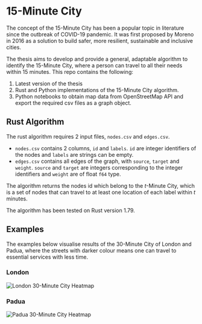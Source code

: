 # 15-Minute City

The concept of the 15-Minute City has been a popular topic in literature since the outbreak of COVID-19 pandemic. It was first proposed by Moreno in 2016 as a solution to build safer, more resilient, sustainable and inclusive cities.

The thesis aims to develop and provide a general, adaptable algorithm to identify the 15-Minute City, where a person can travel to all their needs within 15 minutes. This repo contains the following:

1. Latest version of the thesis
2. Rust and Python implementations of the 15-Minute City algorithm.
3. Python notebooks to obtain map data from OpenStreetMap API and export the required csv files as a graph object.

## Rust Algorithm

The rust algorithm requires 2 input files, `nodes.csv` and `edges.csv`.

- `nodes.csv` contains 2 columns, `id` and `labels`. `id` are integer identifiers of the nodes and `labels` are strings can be empty.
- `edges.csv` contains all edges of the graph, with `source`, `target` and `weight`. `source` and `target` are integers corresponding to the integer identifiers and `weight` are of float `f64` type.

The algorithm returns the nodes id which belong to the $t$-Minute City, which is a set of nodes that can travel to at least one location of each label within $t$ minutes.

The algorithm has been tested on Rust version 1.79.

## Examples

The examples below visualise results of the 30-Minute City of London and Padua, where the streets with darker colour means one can travel to essential services with less time.

### London

![London 30-Minute City Heatmap](https://raw.githubusercontent.com/marcohoucheng/Algorithmic-Approach-to-the-15-Minute-City/main/images/London_30tMC.jpeg)

### Padua

![Padua 30-Minute City Heatmap](https://raw.githubusercontent.com/marcohoucheng/Algorithmic-Approach-to-the-15-Minute-City/main/images/Padua_30tMC.jpg)
